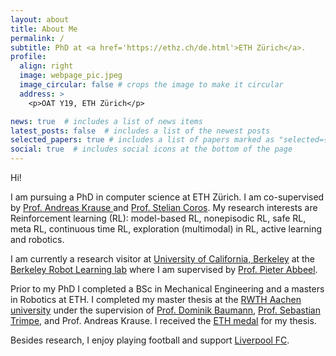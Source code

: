 ```yaml
---
layout: about
title: About Me
permalink: /
subtitle: PhD at <a href='https://ethz.ch/de.html'>ETH Zürich</a>.
profile:
  align: right
  image: webpage_pic.jpeg
  image_circular: false # crops the image to make it circular
  address: >
    <p>OAT Y19, ETH Zürich</p>

news: true  # includes a list of news items
latest_posts: false  # includes a list of the newest posts
selected_papers: true # includes a list of papers marked as "selected={true}"
social: true  # includes social icons at the bottom of the page
---
```


Hi! 

I am pursuing a PhD in computer science at ETH Zürich. I am co-supervised by <a href="https://las.inf.ethz.ch/krausea"> Prof. Andreas Krause </a> and <a href="http://crl.ethz.ch/people/coros/index.html"> Prof. Stelian Coros</a>. 
My research interests are Reinforcement learning (RL): model-based RL, nonepisodic RL, safe RL, meta RL, continuous time RL, exploration (multimodal) in RL, active learning and robotics. 

I am currently a research visitor at <a href="https://www.berkeley.edu/">University of California, Berkeley</a> at the <a href="https://rll.berkeley.edu/"> Berkeley Robot Learning lab</a> where I am supervised by <a href="https://people.eecs.berkeley.edu/~pabbeel/"> Prof. Pieter Abbeel</a>.

Prior to my PhD I completed a BSc in Mechanical Engineering and a masters in Robotics at ETH. I completed my master thesis at the <a href="https://www.rwth-aachen.de/go/id/a/?lidx=1">RWTH Aachen university</a> under the supervision of <a href="https://baumanndominik.github.io/">Prof. Dominik Baumann</a>, <a href="https://www.dsme.rwth-aachen.de/cms/dsme/das-institut/team/~jlolt/prof-sebastian-trimpe/?allou=1">Prof. Sebastian Trimpe</a>, and Prof. Andreas Krause. I received the <a href="https://en.wikipedia.org/wiki/ETH_medal#:~:text=The%20ETH%20medal%20is%20awarded,award%20includes%20a%20cash%20prize.">ETH medal</a> for my thesis.

Besides research, I enjoy playing football and support <a href='https://www.liverpoolfc.com/'>Liverpool FC</a>. 

